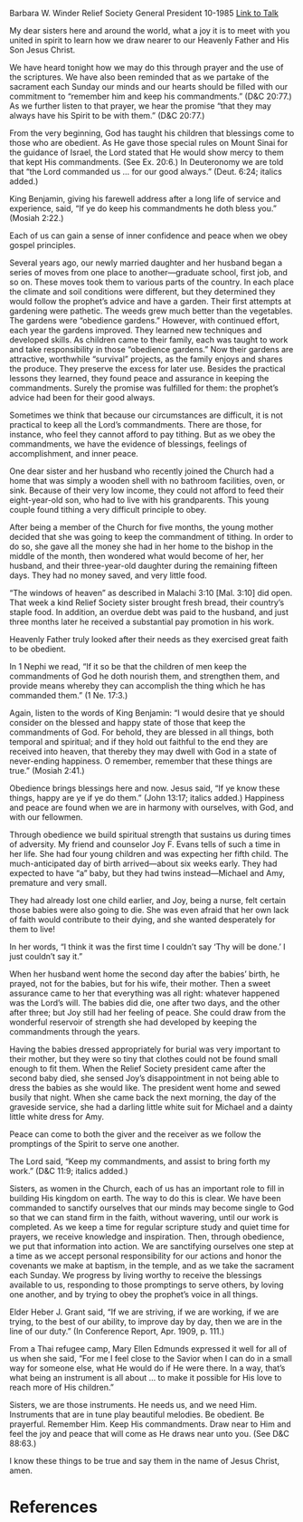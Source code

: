 Barbara W. Winder
Relief Society General President
10-1985
[Link to Talk](https://www.churchofjesuschrist.org/study/general-conference/1985/10/draw-near-unto-me-through-obedience?lang=eng)

My dear sisters here and around the world, what a joy it is to meet with you united in spirit to learn how we draw nearer to our Heavenly Father and His Son Jesus Christ.

We have heard tonight how we may do this through prayer and the use of the scriptures. We have also been reminded that as we partake of the sacrament each Sunday our minds and our hearts should be filled with our commitment to “remember him and keep his commandments.” (D&C 20:77.) As we further listen to that prayer, we hear the promise “that they may always have his Spirit to be with them.” (D&C 20:77.)

From the very beginning, God has taught his children that blessings come to those who are obedient. As He gave those special rules on Mount Sinai for the guidance of Israel, the Lord stated that He would show mercy to them that kept His commandments. (See Ex. 20:6.) In Deuteronomy we are told that “the Lord commanded us … for our good always.” (Deut. 6:24; italics added.)

King Benjamin, giving his farewell address after a long life of service and experience, said, “If ye do keep his commandments he doth bless you.” (Mosiah 2:22.)

Each of us can gain a sense of inner confidence and peace when we obey gospel principles.

Several years ago, our newly married daughter and her husband began a series of moves from one place to another—graduate school, first job, and so on. These moves took them to various parts of the country. In each place the climate and soil conditions were different, but they determined they would follow the prophet’s advice and have a garden. Their first attempts at gardening were pathetic. The weeds grew much better than the vegetables. The gardens were “obedience gardens.” However, with continued effort, each year the gardens improved. They learned new techniques and developed skills. As children came to their family, each was taught to work and take responsibility in those “obedience gardens.” Now their gardens are attractive, worthwhile “survival” projects, as the family enjoys and shares the produce. They preserve the excess for later use. Besides the practical lessons they learned, they found peace and assurance in keeping the commandments. Surely the promise was fulfilled for them: the prophet’s advice had been for their good always.

Sometimes we think that because our circumstances are difficult, it is not practical to keep all the Lord’s commandments. There are those, for instance, who feel they cannot afford to pay tithing. But as we obey the commandments, we have the evidence of blessings, feelings of accomplishment, and inner peace.

One dear sister and her husband who recently joined the Church had a home that was simply a wooden shell with no bathroom facilities, oven, or sink. Because of their very low income, they could not afford to feed their eight-year-old son, who had to live with his grandparents. This young couple found tithing a very difficult principle to obey.

After being a member of the Church for five months, the young mother decided that she was going to keep the commandment of tithing. In order to do so, she gave all the money she had in her home to the bishop in the middle of the month, then wondered what would become of her, her husband, and their three-year-old daughter during the remaining fifteen days. They had no money saved, and very little food.

“The windows of heaven” as described in Malachi 3:10 [Mal. 3:10] did open. That week a kind Relief Society sister brought fresh bread, their country’s staple food. In addition, an overdue debt was paid to the husband, and just three months later he received a substantial pay promotion in his work.

Heavenly Father truly looked after their needs as they exercised great faith to be obedient.

In 1 Nephi we read, “If it so be that the children of men keep the commandments of God he doth nourish them, and strengthen them, and provide means whereby they can accomplish the thing which he has commanded them.” (1 Ne. 17:3.)

Again, listen to the words of King Benjamin: “I would desire that ye should consider on the blessed and happy state of those that keep the commandments of God. For behold, they are blessed in all things, both temporal and spiritual; and if they hold out faithful to the end they are received into heaven, that thereby they may dwell with God in a state of never-ending happiness. O remember, remember that these things are true.” (Mosiah 2:41.)

Obedience brings blessings here and now. Jesus said, “If ye know these things, happy are ye if ye do them.” (John 13:17; italics added.) Happiness and peace are found when we are in harmony with ourselves, with God, and with our fellowmen.

Through obedience we build spiritual strength that sustains us during times of adversity. My friend and counselor Joy F. Evans tells of such a time in her life. She had four young children and was expecting her fifth child. The much-anticipated day of birth arrived—about six weeks early. They had expected to have “a” baby, but they had twins instead—Michael and Amy, premature and very small.

They had already lost one child earlier, and Joy, being a nurse, felt certain those babies were also going to die. She was even afraid that her own lack of faith would contribute to their dying, and she wanted desperately for them to live!

In her words, “I think it was the first time I couldn’t say ‘Thy will be done.’ I just couldn’t say it.”

When her husband went home the second day after the babies’ birth, he prayed, not for the babies, but for his wife, their mother. Then a sweet assurance came to her that everything was all right: whatever happened was the Lord’s will. The babies did die, one after two days, and the other after three; but Joy still had her feeling of peace. She could draw from the wonderful reservoir of strength she had developed by keeping the commandments through the years.

Having the babies dressed appropriately for burial was very important to their mother, but they were so tiny that clothes could not be found small enough to fit them. When the Relief Society president came after the second baby died, she sensed Joy’s disappointment in not being able to dress the babies as she would like. The president went home and sewed busily that night. When she came back the next morning, the day of the graveside service, she had a darling little white suit for Michael and a dainty little white dress for Amy.

Peace can come to both the giver and the receiver as we follow the promptings of the Spirit to serve one another.

The Lord said, “Keep my commandments, and assist to bring forth my work.” (D&C 11:9; italics added.)

Sisters, as women in the Church, each of us has an important role to fill in building His kingdom on earth. The way to do this is clear. We have been commanded to sanctify ourselves that our minds may become single to God so that we can stand firm in the faith, without wavering, until our work is completed. As we keep a time for regular scripture study and quiet time for prayers, we receive knowledge and inspiration. Then, through obedience, we put that information into action. We are sanctifying ourselves one step at a time as we accept personal responsibility for our actions and honor the covenants we make at baptism, in the temple, and as we take the sacrament each Sunday. We progress by living worthy to receive the blessings available to us, responding to those promptings to serve others, by loving one another, and by trying to obey the prophet’s voice in all things.

Elder Heber J. Grant said, “If we are striving, if we are working, if we are trying, to the best of our ability, to improve day by day, then we are in the line of our duty.” (In Conference Report, Apr. 1909, p. 111.)

From a Thai refugee camp, Mary Ellen Edmunds expressed it well for all of us when she said, “For me I feel close to the Savior when I can do in a small way for someone else, what He would do if He were there. In a way, that’s what being an instrument is all about … to make it possible for His love to reach more of His children.”

Sisters, we are those instruments. He needs us, and we need Him. Instruments that are in tune play beautiful melodies. Be obedient. Be prayerful. Remember Him. Keep His commandments. Draw near to Him and feel the joy and peace that will come as He draws near unto you. (See D&C 88:63.)

I know these things to be true and say them in the name of Jesus Christ, amen.

# References
